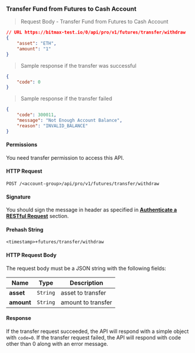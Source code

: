 ### Transfer Fund from Futures to Cash Account

> Request Body - Transfer Fund from Futures to Cash Account

```json
// URL https://bitmax-test.io/0/api/pro/v1/futures/transfer/withdraw
{
    "asset": "ETH",
    "amount": "1"
}
```

> Sample response if the transfer was successful

```json
{
    "code": 0
}
```

> Sample response if the transfer failed 

```json
{
    "code": 300011,
    "message": "Not Enough Account Balance",
    "reason": "INVALID_BALANCE"
}
```


#### Permissions 

You need transfer permission to access this API.

#### HTTP Request

`POST /<account-group>/api/pro/v1/futures/transfer/withdraw`

#### Signature

You should sign the message in header as specified in [**Authenticate a RESTful Request**](#sign-a-request) section.

#### Prehash String

`<timestamp>+futures/transfer/withdraw`

#### HTTP Request Body

The request body must be a JSON string with the following fields:

Name        | Type     | Description
----------- | -------- | -------------- 
**asset**   | `String` | asset to transfer
**amount**  | `String` | amount to transfer


#### Response

If the transfer request succeeded, the API will respond with a simple object with `code=0`. If the transfer request failed, the API 
will respond with code other than 0 along with an error message.


